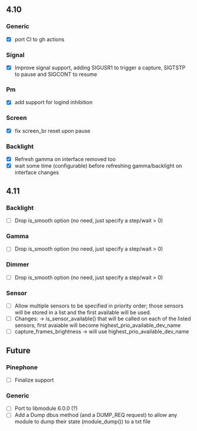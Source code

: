 ## 4.10

### Generic
- [x] port CI to gh actions

### Signal
- [x] Improve signal support, adding SIGUSR1 to trigger a capture, SIGTSTP to pause and SIGCONT to resume

### Pm
- [x] add support for logind inhibition

### Screen
- [x] fix screen_br reset upon pause

### Backlight
- [x] Refresh gamma on interface removed too
- [x] wait some time (configurable) before refreshing gamma/backlight on interface changes

## 4.11

### Backlight
- [ ] Drop is_smooth option (no need, just specify a step/wait > 0)

### Gamma
- [ ] Drop is_smooth option (no need, just specify a step/wait > 0)

### Dimmer
- [ ] Drop is_smooth option (no need, just specify a step/wait > 0)

### Sensor
- [ ] Allow multiple sensors to be specified in priority order; those sensors will be stored in a list and the first available will be used.
- [ ] Changes: -> is_sensor_available() that will be called on each of the listed sensors; first avaiable will become highest_prio_available_dev_name
- [ ] capture_frames_brightness -> will use highest_prio_available_dev_name

## Future

### Pinephone
- [ ] Finalize support

### Generic
- [ ] Port to libmodule 6.0.0 (?)
- [ ] Add a Dump dbus method (and a DUMP_REQ request) to allow any module to dump their state (module_dump()) to a txt file
